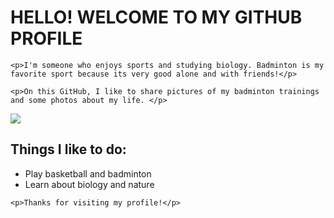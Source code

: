 <!DOCTYPE html>
<html>
  <body>
    <h1>HELLO! WELCOME TO MY GITHUB PROFILE </h1>

    <p>I'm someone who enjoys sports and studying biology. Badminton is my favorite sport because its very good alone and with friends!</p>

    <p>On this GitHub, I like to share pictures of my badminton trainings and some photos about my life. </p>

<img src="https://i.pinimg.com/originals/12/be/0c/12be0c69d3b81f86d9e6fada71233d1d.jpg">

<h2>Things I like to do:</h2>
  <ul>
    <li>Play basketball and badminton</li>
    <li>Learn about biology and nature</li>
  </ul>

    <p>Thanks for visiting my profile!</p>
    
  </body>
</html>
